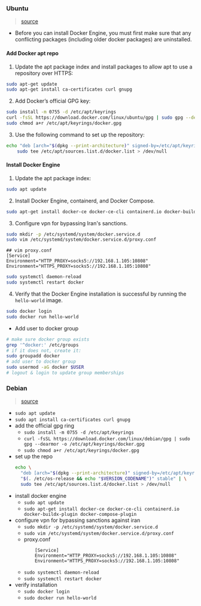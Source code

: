 ### Ubuntu
> [source](https://docs.docker.com/engine/install/ubuntu/)

* Before you can install Docker Engine, you must first make sure that any conflicting packages (including older docker packages) are uninstalled.

#### Add Docker apt repo
1. Update the apt package index and install packages to allow apt to use a repository over HTTPS:
```bash
sudo apt-get update
sudo apt-get install ca-certificates curl gnupg
```
2. Add Docker’s official GPG key:
```bash
sudo install -m 0755 -d /etc/apt/keyrings
curl -fsSL https://download.docker.com/linux/ubuntu/gpg | sudo gpg --dearmor -o /etc/apt/keyrings/docker.gpg
sudo chmod a+r /etc/apt/keyrings/docker.gpg
```
3. Use the following command to set up the repository:
```bash
echo "deb [arch="$(dpkg --print-architecture)" signed-by=/etc/apt/keyrings/docker.gpg] https://download.docker.com/linux/ubuntu   "$(. /etc/os-release && echo "$VERSION_CODENAME")" stable" | \
	sudo tee /etc/apt/sources.list.d/docker.list > /dev/null
```

#### Install Docker Engine
1. Update the apt package index:
```bash
sudo apt update
```
2. Install Docker Engine, containerd, and Docker Compose.
```bash
sudo apt-get install docker-ce docker-ce-cli containerd.io docker-buildx-plugin docker-compose-plugin
```
3. Configure vpn for bypassing Iran's sanctions.
```bash
sudo mkdir -p /etc/systemd/system/docker.service.d
sudo vim /etc/systemd/system/docker.service.d/proxy.conf
```
```text
## vim proxy.conf
[Service]
Environment="HTTP_PROXY=socks5://192.168.1.105:10808"
Environment="HTTPS_PROXY=socks5://192.168.1.105:10808"
```
```bash
sudo systemctl daemon-reload
sudo systemctl restart docker
```
4. Verify that the Docker Engine installation is successful by running the `hello-world` image.
```bash
sudo docker login
sudo docker run hello-world
```

* Add user to docker group
```bash
# make sure docker group exists
grep '^docker:' /etc/groups
# if it does not, create it:
sudo groupadd docker
# add user to docker group
sudo usermod -aG docker $USER
# logout & login to update group memberships
```

### Debian
> [source](https://docs.docker.com/engine/install/debian/)
* `sudo apt update`
* `sudo apt install ca-certificates curl gnupg`
* add the official gpg ring
	* `sudo install -m 0755 -d /etc/apt/keyrings`
	* `curl -fsSL https://download.docker.com/linux/debian/gpg | sudo gpg --dearmor -o /etc/apt/keyrings/docker.gpg`
	* `sudo chmod a+r /etc/apt/keyrings/docker.gpg`
* set up the repo
	```sh
	echo \
	  "deb [arch="$(dpkg --print-architecture)" signed-by=/etc/apt/keyrings/docker.gpg] https://download.docker.com/linux/debian \
	  "$(. /etc/os-release && echo "$VERSION_CODENAME")" stable" | \
	  sudo tee /etc/apt/sources.list.d/docker.list > /dev/null
	```
* install docker engine
	* `sudo apt update`
	* `sudo apt-get install docker-ce docker-ce-cli containerd.io docker-buildx-plugin docker-compose-plugin`
* configure vpn for bypassing sanctions against iran
	* `sudo mkdir -p /etc/systemd/system/docker.service.d`
	* `sudo vim /etc/systemd/system/docker.service.d/proxy.conf`
	* proxy.conf
		```
			[Service]
			Environment="HTTP_PROXY=socks5://192.168.1.105:10808"
			Environment="HTTPS_PROXY=socks5://192.168.1.105:10808"
		```
	* `sudo systemctl daemon-reload`
	* `sudo systemctl restart docker`
* verify installation
	* `sudo docker login`
	* `sudo docker run hello-world`